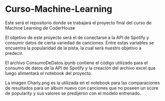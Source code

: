 # Curso-Machine-Learning
Este será el repositorio donde se trabajará el proyecto final del curso de Machine Learning de CoderHouse

El objetivo de este proyecto será el de conectarse a la API de Spotify y consumir datos de cierta variedad de canciones. Entre estas variables se encuentra la popularidad de la pista, la cual será nuestro objetivo a predecir.

El archivo ConsumoDeDatos.ipynb contiene el código utilizado para el consumo de datos de la API de Spotify y la creación del archivo excel que luego alimentará el notebook del proyecto.

La imagen Charly.png es la utilizada en el notebook para las comparaciones de resultados para un álbum nuevo con canciones que no poseen un score de popularity y sus valores se predijeron con el modelo entrenado.
